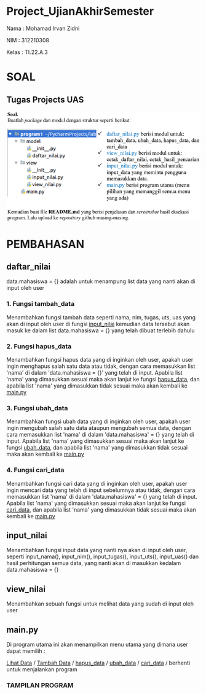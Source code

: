 # Project_UjianAkhirSemester

Nama : Mohamad Irvan Zidni

NIM : 312210308

Kelas : TI.22.A.3

# SOAL

## Tugas Projects UAS

![Img](Foto/Soal%20Projects%20UAS.png)

# PEMBAHASAN

## daftar_nilai

data.mahasiswa = {} adalah untuk menampung list data yang nanti akan di input oleh user

### 1. Fungsi tambah_data

Menambahkan fungsi tambah data seperti nama, nim, tugas, uts, uas yang akan di input oleh user di fungsi [input_nilai](https://github.com/MohamadIrvanZidni/Project_UjianAkhirSemester#input_nilai) kemudian data tersebut akan masuk ke dalam list data.mahasiswa = {} yang telah dibuat terlebih dahulu

### 2. Fungsi hapus_data

Menambahkan fungsi hapus data yang di inginkan oleh user, apakah user ingin menghapus salah satu data atau tidak, dengan cara memasukkan list 'nama' di dalam 'data.mahasiswa = {}' yang telah di input. Apabila list 'nama' yang dimasukkan sesuai maka akan lanjut ke fungsi [hapus_data](https://github.com/MohamadIrvanZidni/Project_UjianAkhirSemester#2-fungsi-hapus_data), dan apabila list 'nama' yang dimasukkan tidak sesuai maka akan kembali ke [main.py](https://github.com/MohamadIrvanZidni/Project_UjianAkhirSemester#mainpy)

### 3. Fungsi ubah_data

Menambahkan fungsi ubah data yang di inginkan oleh user, apakah user ingin mengubah salah satu data ataupun mengubah semua data, dengan cara memasukkan list 'nama' di dalam 'data.mahasiswa' = {} yang telah di input. Apabila list 'nama' yang dimasukkan sesuai maka akan lanjut ke fungsi [ubah_data](https://github.com/MohamadIrvanZidni/Project_UjianAkhirSemester#3-fungsi-ubah_data), dan apabila list 'nama' yang dimasukkan tidak sesuai maka akan kembali ke [main.py](https://github.com/MohamadIrvanZidni/Project_UjianAkhirSemester#mainpy)

### 4. Fungsi cari_data

Menambahkan fungsi cari data yang di inginkan oleh user, apakah user ingin mencari data yang telah di input sebelumnya atau tidak, dengan cara memasukkan list 'nama' di dalam 'data.mahasiswa' = {} yang telah di input. Apabila list 'nama' yang dimasukkan sesuai maka akan lanjut ke fungsi [cari_data](https://github.com/MohamadIrvanZidni/Project_UjianAkhirSemester#4-fungsi-cari_data), dan apabila list 'nama' yang dimasukkan tidak sesuai maka akan kembali ke [main.py](https://github.com/MohamadIrvanZidni/Project_UjianAkhirSemester#mainpy)

## input_nilai

Menambahkan fungsi input data yang nanti nya akan di input oleh user, seperti  input_nama(), input_nim(), input_tugas(), input_uts(), input_uas() dan hasil perhitungan semua data, yang nanti akan di masukkan kedalam data.mahasiswa = {}

## view_nilai

Menambahkan sebuah fungsi untuk melihat data yang sudah di input oleh user

## main.py

Di program utama ini akan menampilkan menu utama yang dimana user dapat memilih :

[Lihat Data](https://github.com/MohamadIrvanZidni/Project_UjianAkhirSemester#input_nilai) / [Tambah Data](https://github.com/MohamadIrvanZidni/Project_UjianAkhirSemester#1-fungsi-tambah_data) / [hapus_data](https://github.com/MohamadIrvanZidni/Project_UjianAkhirSemester#2-fungsi-hapus_data) / [ubah_data](https://github.com/MohamadIrvanZidni/Project_UjianAkhirSemester#3-fungsi-ubah_data) / [cari_data](https://github.com/MohamadIrvanZidni/Project_UjianAkhirSemester#4-fungsi-cari_data) / berhenti untuk menjalankan program

### TAMPILAN PROGRAM